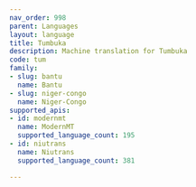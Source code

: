 ```yaml
---
nav_order: 998
parent: Languages
layout: language
title: Tumbuka
description: Machine translation for Tumbuka
code: tum
family:
- slug: bantu
  name: Bantu
- slug: niger-congo
  name: Niger-Congo
supported_apis:
- id: modernmt
  name: ModernMT
  supported_language_count: 195
- id: niutrans
  name: Niutrans
  supported_language_count: 381

---
```


